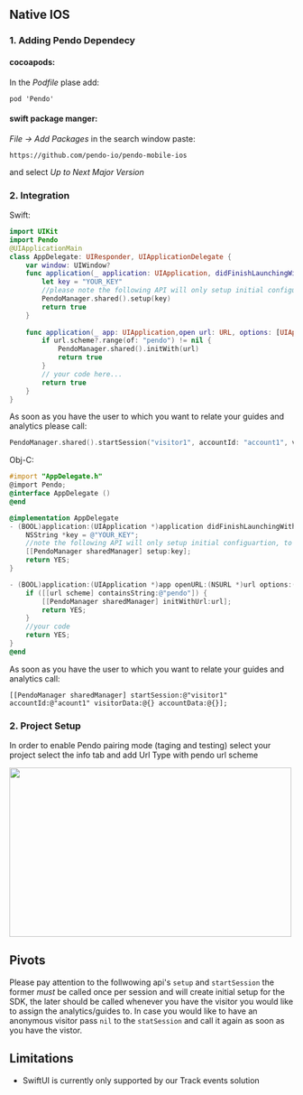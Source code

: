 
## Native IOS

### 1. Adding Pendo Dependecy
#### cocoapods:
In the _Podfile_ plase add:

`pod 'Pendo'`

#### swift package manger:
_File -> Add Packages_ in the search window paste:

`https://github.com/pendo-io/pendo-mobile-ios`

and select _Up to Next Major Version_

### 2. Integration
Swift:

```swift
import UIKit
import Pendo
@UIApplicationMain
class AppDelegate: UIResponder, UIApplicationDelegate {
    var window: UIWindow?
    func application(_ application: UIApplication, didFinishLaunchingWithOptions launchOptions: [UIApplication.LaunchOptionsKey: Any]?) -> Bool {
        let key = "YOUR_KEY"
        //please note the following API will only setup initial configuartion, to start collect analytics use start session
        PendoManager.shared().setup(key)
        return true
    }
    
    func application(_ app: UIApplication,open url: URL, options: [UIApplication.OpenURLOptionsKey : Any] = [:]) -> Bool {
        if url.scheme?.range(of: "pendo") != nil {
            PendoManager.shared().initWith(url)
            return true
        }
        // your code here...
        return true
    }
}
```
As soon as you have the  user to which you want to relate your guides and analytics please call:

```swift
PendoManager.shared().startSession("visitor1", accountId: "account1", visitorData:[], accountData: [])
```

Obj-C:
```objectivec
#import "AppDelegate.h"
@import Pendo;
@interface AppDelegate ()
@end

@implementation AppDelegate
- (BOOL)application:(UIApplication *)application didFinishLaunchingWithOptions:(NSDictionary *)launchOptions {
    NSString *key = @"YOUR_KEY";
    //note the following API will only setup initial configuartion, to start collect analytics use start session
    [[PendoManager sharedManager] setup:key];
    return YES;
}

- (BOOL)application:(UIApplication *)app openURL:(NSURL *)url options:(NSDictionary<UIApplicationOpenURLOptionsKey,id> *)options{
    if ([[url scheme] containsString:@"pendo"]) {
        [[PendoManager sharedManager] initWithUrl:url];
        return YES;
    }
    //your code
    return YES;
}
@end
```

As soon as you have the  user to which you want to relate your guides and analytics call:

```objc
[[PendoManager sharedManager] startSession:@"visitor1" accountId:@"acount1" visitorData:@{} accountData:@{}];
```

### 2. Project Setup
In order to enable Pendo pairing mode (taging and testing) select your project select the info tab and add Url Type with pendo url scheme 

<img src="https://user-images.githubusercontent.com/56674958/144723345-15c54098-28db-414c-90da-ef4a5256ae6a.png" width="500" height="300">

## Pivots
Please pay attention to the follwowing api's ``` setup ``` and ```startSession``` the former *must* be called once per session and will create initial setup for the SDK, the later should be called whenever you have the visitor you would like to assign the analytics/guides to. In case you would like to have an anonymous visitor pass ```nil``` to the ```statSession``` and call it again as soon as you have the vistor. 

## Limitations 
* SwiftUI is currently only supported by our Track events solution

